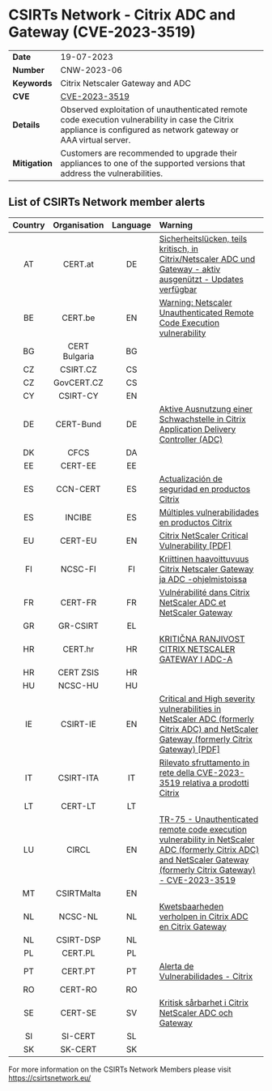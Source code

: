 # CSIRTs Network - Citrix ADC and Gateway (CVE-2023-3519)

|   |   |
|---|---|
| **Date** | 19-07-2023 |
| **Number** | CNW-2023-06 | 
| **Keywords** | Citrix Netscaler Gateway and ADC | 
| **CVE** | [CVE-2023-3519](https://support.citrix.com/article/CTX561482/citrix-adc-and-citrix-gateway-security-bulletin-for-cve20233519-cve20233466-cve20233467) | 
| **Details** | Observed exploitation of unauthenticated remote code execution vulnerability in case the Citrix appliance is configured as network gateway or AAA virtual server. |
| **Mitigation** | Customers are recommended to upgrade their appliances to one of the supported versions that address the vulnerabilities. |

## List of CSIRTs Network member alerts

| Country | Organisation | Language | Warning |
| :-----: | :----------: | :------: | :------ | 
| AT | CERT.at | DE | [Sicherheitslücken, teils kritisch, in Citrix/Netscaler ADC und Gateway - aktiv ausgenützt - Updates verfügbar](https://cert.at/de/warnungen/2023/7/sicherheitslucken-teil-kritisch-in-citrixnetscaler-adc-und-gateway-updates-verfugbar) |
| BE | CERT.be | EN | [Warning: Netscaler Unauthenticated Remote Code Execution vulnerability](https://cert.be/en/warning-netscaler-unauthenticated-remote-code-execution-vulnerability) |
| BG | CERT Bulgaria | BG | |
| CZ | CSIRT.CZ | CS | |
| CZ | GovCERT.CZ | CS | |
| CY | CSIRT-CY | EN | |
| DE | CERT-Bund | DE | [Aktive Ausnutzung einer Schwachstelle in Citrix Application Delivery Controller (ADC)](https://www.bsi.bund.de/SharedDocs/Cybersicherheitswarnungen/DE/2023/2023-249164-1032.pdf) |
| DK | CFCS | DA | |
| EE | CERT-EE | EE | |
| ES | CCN-CERT | ES | [Actualización de seguridad en productos Citrix](https://www.ccn-cert.cni.es/seguridad-al-dia/avisos-ccn-cert/12672-ccn-cert-av-08-23-actualizacion-de-seguridad-en-productos-citrix.html) |
| ES | INCIBE | ES | [Múltiples vulnerabilidades en productos Citrix](https://www.incibe.es/incibe-cert/alerta-temprana/avisos/multiples-vulnerabilidades-en-productos-citrix) |
| EU | CERT-EU | EN | [Citrix NetScaler Critical Vulnerability [PDF]](https://cert.europa.eu/static/security-advisories/CERT-EU-SA2023-050.pdf)|
| FI | NCSC-FI | FI | [Kriittinen haavoittuvuus Citrix Netscaler Gateway ja ADC -ohjelmistoissa](https://www.kyberturvallisuuskeskus.fi/fi/haavoittuvuus_11/2023) |
| FR | CERT-FR | FR | [Vulnérabilité dans Citrix NetScaler ADC et NetScaler Gateway](https://www.cert.ssi.gouv.fr/alerte/CERTFR-2023-ALE-008/) |
| GR | GR-CSIRT | EL | |
| HR | CERT.hr | HR | [KRITIČNA RANJIVOST CITRIX NETSCALER GATEWAY I ADC-A](https://www.cert.hr/kriticna-ranjivost-citrix-netscaler-gateway-i-adc-a/) |
| HR | CERT ZSIS | HR | |
| HU | NCSC-HU | HU | |
| IE | CSIRT-IE | EN | [Critical and High severity vulnerabilities in NetScaler ADC (formerly Citrix ADC) and NetScaler Gateway (formerly Citrix Gateway) [PDF]](https://www.ncsc.gov.ie/pdfs/NetScaler_ADC_and_NetScaler_Gateway_Vulnerabilties.pdf) |
| IT | CSIRT-ITA | IT | [Rilevato sfruttamento in rete della CVE-2023-3519 relativa a prodotti Citrix](https://www.csirt.gov.it/contenuti/rilevato-sfruttamento-in-rete-della-cve-2023-3519-relativa-a-prodotti-citrix-al01-230719-csirt-ita) |
| LT | CERT-LT | LT | |
| LU | CIRCL | EN | [TR-75 - Unauthenticated remote code execution vulnerability in NetScaler ADC (formerly Citrix ADC) and NetScaler Gateway (formerly Citrix Gateway) - CVE-2023-3519](https://www.circl.lu/pub/tr-75/) |
| MT | CSIRTMalta | EN | |
| NL | NCSC-NL | NL | [Kwetsbaarheden verholpen in Citrix ADC en Citrix Gateway](https://www.ncsc.nl/actueel/advisory?id=NCSC-2023-0353) |
| NL | CSIRT-DSP | NL | |
| PL | CERT.PL | PL | |
| PT | CERT.PT | PT | [Alerta de Vulnerabilidades - Citrix](https://dyn.cncs.gov.pt/pt/alerta-detalhe/art/135789/alerta-de-vulnerabilidades-citrix) |
| RO | CERT-RO | RO | |
| SE | CERT-SE | SV | [Kritisk sårbarhet i Citrix NetScaler ADC och Gateway](https://cert.se/2023/07/kritisk-sarbarhet-i-citrix-netscaler-adc-och-gateway) |
| SI | SI-CERT | SL | |
| SK | SK-CERT | SK | |

 

For more information on the CSIRTs Network Members please visit https://csirtsnetwork.eu/ 
